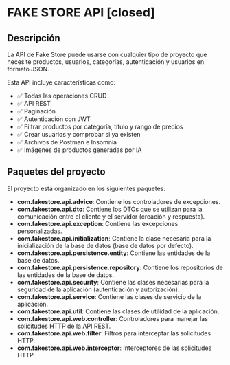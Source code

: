 # FAKE STORE API [closed]

## Descripción

La API de Fake Store puede usarse con cualquier tipo de proyecto que necesite productos, usuarios, categorías, autenticación y usuarios en formato JSON.

Esta API incluye características como:

* ✅ Todas las operaciones CRUD
* ✅ API REST
* ✅ Paginación
* ✅ Autenticación con JWT
* ✅ Filtrar productos por categoría, título y rango de precios
* ✅ Crear usuarios y comprobar si ya existen
* ✅ Archivos de Postman e Insomnia
* ✅ Imágenes de productos generadas por IA


## Paquetes del proyecto

El proyecto está organizado en los siguientes paquetes:

- **com.fakestore.api.advice**: Contiene los controladores de excepciones. 
- **com.fakestore.api.dto**: Contiene los DTOs que se utilizan para la comunicación entre el cliente y el servidor (creación y respuesta).
- **com.fakestore.api.exception**: Contiene las excepciones personalizadas.
- **com.fakestore.api.initialization**: Contiene la clase necesaria para la inicialización de la base de datos (base de datos por defecto). 
- **com.fakestore.api.persistence.entity**: Contiene las entidades de la base de datos.
- **com.fakestore.api.persistence.repository**: Contiene los repositorios de las entidades de la base de datos. 
- **com.fakestore.api.security**: Contiene las clases necesarias para la seguridad de la aplicación (autenticación y autorización). 
- **com.fakestore.api.service**:  Contiene las clases de servicio de la aplicación.
- **com.fakestore.api.util**: Contiene las clases de utilidad de la aplicación. 
- **com.fakestore.api.web.controller**: Controladores para manejar las solicitudes HTTP de la API REST. 
- **com.fakestore.api.web.filter**: Filtros para interceptar las solicitudes HTTP.
- **com.fakestore.api.web.interceptor**:  Interceptores de las solicitudes HTTP.

